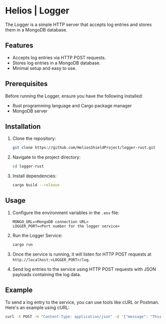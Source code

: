 # Helios | Logger

The Logger is a simple HTTP server that accepts log entries and stores them in a MongoDB database.

## Features

- Accepts log entries via HTTP POST requests.
- Stores log entries in a MongoDB database.
- Minimal setup and easy to use.

## Prerequisites

Before running the Logger, ensure you have the following installed:

- Rust programming language and Cargo package manager
- MongoDB server

## Installation

1. Clone the repository:

    ```bash
    git clone https://github.com/HeliosShieldProject/logger-rust.git
    ```

2. Navigate to the project directory:

    ```bash
    cd logger-rust
    ```

3. Install dependencies:

    ```bash
    cargo build --release
    ```

## Usage

1. Configure the environment variables in the `.env` file:

    ```plaintext
    MONGO_URL=<MongoDB connection URL>
    LOGGER_PORT=<Port number for the logger service>
    ```

2. Run the Logger Service:

    ```bash
    cargo run
    ```

3. Once the service is running, it will listen for HTTP POST requests at `http://localhost:<LOGGER_PORT>/log`.

4. Send log entries to the service using HTTP POST requests with JSON payloads containing the log data.

## Example

To send a log entry to the service, you can use tools like cURL or Postman. Here's an example using cURL:

```bash
curl -X POST -H "Content-Type: application/json" -d '{"message": "This is a log message"}' http://localhost:<LOGGER_PORT>/log
